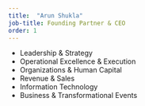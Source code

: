 ```yaml
---
title:  "Arun Shukla"
job-title: Founding Partner & CEO
order: 1
---
```

- Leadership & Strategy
- Operational Excellence & Execution
- Organizations & Human Capital
- Revenue & Sales
- Information Technology
- Business & Transformational Events